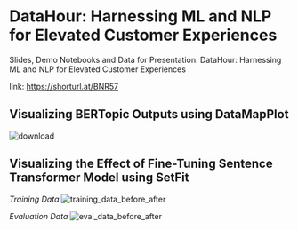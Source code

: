 # DataHour: Harnessing ML and NLP for Elevated Customer Experiences
Slides, Demo Notebooks and Data for Presentation: 
DataHour: Harnessing ML and NLP for Elevated Customer Experiences 

link: https://shorturl.at/BNR57

## Visualizing BERTopic Outputs using DataMapPlot
![download](https://github.com/splevine/harnessing-nlp-cx-demo/assets/4715331/06be45b9-a8f7-485a-a6ec-f20ae478a407)


## Visualizing the Effect of Fine-Tuning Sentence Transformer Model using SetFit
*Training Data*
![training_data_before_after](https://github.com/splevine/harnessing-nlp-cx-demo/assets/4715331/c8cd9c6f-53c2-4922-ae46-12e8a57cc40c)


*Evaluation Data*
![eval_data_before_after](https://github.com/splevine/harnessing-nlp-cx-demo/assets/4715331/8b7dae07-d125-48a2-bb79-c41b0239d45b)
